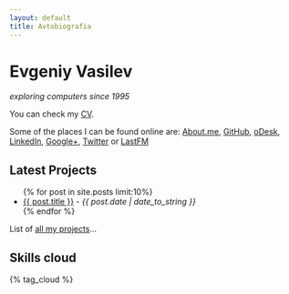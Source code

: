 ```yaml
---
layout: default
title: Avtobiografia
---
```


<div id="card">
  <h1>Evgeniy Vasilev</h1>
  <em>exploring computers since 1995</em>
</div>

You can check my [CV](/cv.html).

Some of the places I can be found online are:
 [About.me](http://about.me/aquilax),
 [GitHub](https://github.com/aquilax),
 [oDesk](https://www.odesk.com/users/~~358191f109ac5b46),
 [LinkedIn](http://bg.linkedin.com/in/aquilax),
 [Google+](https://plus.google.com/103587746021296602888),
 [Twitter](http://twitter.com/aquilax) or
 [LastFM](http://www.last.fm/user/aquilax)

<div id="projects">
  <h2>Latest Projects</h2>
  <ul>
    {% for post in site.posts limit:10%}
      <li><a href="{{ post.url }}">{{ post.title }}</a> - <em>{{ post.date | date_to_string }}</em></li>
    {% endfor %}
  </ul>
  <p class="ar">List of <a href="/projects.html">all my projects</a>...</p>
</div>

<div class='cloud'>
  <h2>Skills cloud</h2>
	{% tag_cloud %}
</div>
